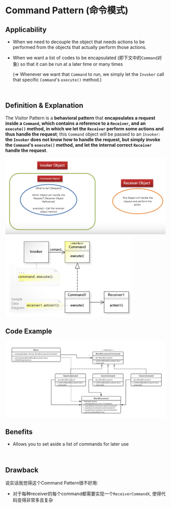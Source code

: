 # Command Pattern (命令模式)

## Applicability

* When we need to decouple the object that needs actions to be performed from the objects that actually perform those actions.

* When we want a list of codes to be encapsulated (即下文中的`Command`对象) so that it can be run at a later time or many times

  (=> Whenever we want that `Command` to run, we simply let the `Invoker` call that specific `Command`'s `execute()` method.)

<br>

## Definition & Explanation

The Visitor Pattern is a **behavioral pattern** that **encapsulates a request inside a `Command`, which contains a reference to a `Receiver`, and an `execute()` method, in which we let the `Receiver` perform some actions and thus handle the request**; this `Command` object will be passed to an `Invoker`: **the `Invoker` does not know how to handle the request, but simply invoke the `Command`'s `execute()` method, and let the internal correct `Receiver` handle the request**.

<img src="https://github.com/Ziang-Lu/Design-Patterns/blob/master/4-Behavioral%20Patterns/6-Command%20Pattern/command_pattern_illustration.png?raw=true">

<img src="https://github.com/Ziang-Lu/Design-Patterns/blob/master/4-Behavioral%20Patterns/6-Command%20Pattern/command_pattern.png?raw=true" width="400px">

<br>

## Code Example

<img src="https://github.com/Ziang-Lu/Design-Patterns/blob/master/4-Behavioral%20Patterns/6-Command%20Pattern/Word%20App%20Menu%20Example/class_diagram.png?raw=true">

<br>

## Benefits

* Allows you to set aside a list of commands for later use

<br>

## Drawback

说实话我觉得这个Command Pattern很不好用:

* 对于每种receiver的每个command都需要实现一个`ReceiverCommandX`, 使得代码变得非常多且复杂

